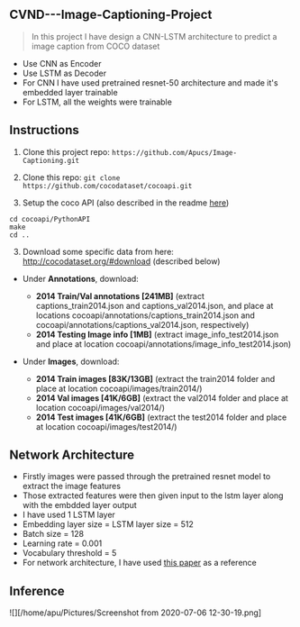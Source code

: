 ## CVND---Image-Captioning-Project  
 > In this project I have design a CNN-LSTM architecture to predict a image caption from COCO dataset  
 - Use CNN as Encoder
 - Use LSTM as Decoder
 - For CNN I have used pretrained resnet-50 architecture and made it's embedded layer trainable
 - For LSTM, all the weights were trainable


## Instructions  
1. Clone this project repo: ```https://github.com/Apucs/Image-Captioning.git```

2. Clone this repo: ```git clone https://github.com/cocodataset/cocoapi.git```

3. Setup the coco API (also described in the readme [here](https://github.com/cocodataset/cocoapi)) 
```
cd cocoapi/PythonAPI  
make  
cd ..
```

3. Download some specific data from here: http://cocodataset.org/#download (described below)

* Under **Annotations**, download:
  * **2014 Train/Val annotations [241MB]** (extract captions_train2014.json and captions_val2014.json, and place at locations cocoapi/annotations/captions_train2014.json and cocoapi/annotations/captions_val2014.json, respectively)  
  * **2014 Testing Image info [1MB]** (extract image_info_test2014.json and place at location cocoapi/annotations/image_info_test2014.json)

* Under **Images**, download:
  * **2014 Train images [83K/13GB]** (extract the train2014 folder and place at location cocoapi/images/train2014/)
  * **2014 Val images [41K/6GB]** (extract the val2014 folder and place at location cocoapi/images/val2014/)
  * **2014 Test images [41K/6GB]** (extract the test2014 folder and place at location cocoapi/images/test2014/)


## Network Architecture   
 - Firstly images were passed through the pretrained resnet model to extract the image features
 - Those extracted features were then given input to the lstm layer along with the embdded layer output
 - I have used 1 LSTM layer
 - Embedding layer size = LSTM layer size = 512
 - Batch size = 128
 - Learning rate = 0.001
 - Vocabulary threshold = 5
 - For network architecture, I have used [this paper](https://arxiv.org/pdf/1411.4555.pdf) as a reference
 
## Inference
![][/home/apu/Pictures/Screenshot from 2020-07-06 12-30-19.png]

